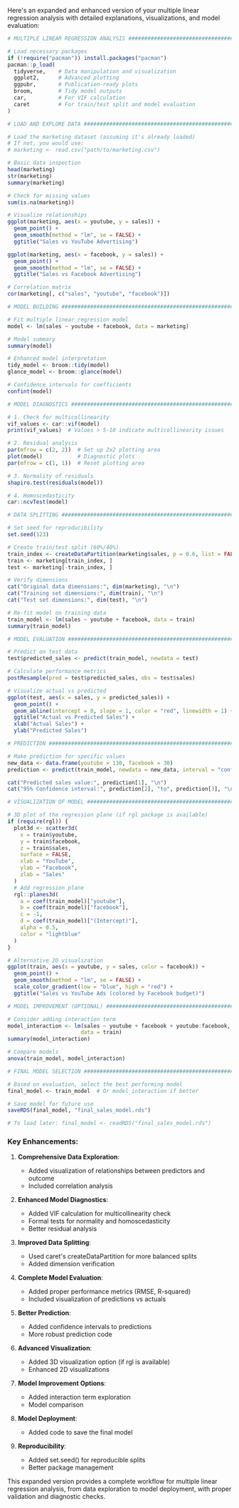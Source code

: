 Here's an expanded and enhanced version of your multiple linear regression analysis with detailed explanations, visualizations, and model evaluation:

```R
# MULTIPLE LINEAR REGRESSION ANALYSIS #########################################

# Load necessary packages
if (!require("pacman")) install.packages("pacman")
pacman::p_load(
  tidyverse,    # Data manipulation and visualization
  ggplot2,      # Advanced plotting
  ggpubr,       # Publication-ready plots
  broom,        # Tidy model outputs
  car,          # For VIF calculation
  caret         # For train/test split and model evaluation
)

# LOAD AND EXPLORE DATA ######################################################

# Load the marketing dataset (assuming it's already loaded)
# If not, you would use:
# marketing <- read.csv("path/to/marketing.csv")

# Basic data inspection
head(marketing)
str(marketing)
summary(marketing)

# Check for missing values
sum(is.na(marketing))

# Visualize relationships
ggplot(marketing, aes(x = youtube, y = sales)) + 
  geom_point() + 
  geom_smooth(method = "lm", se = FALSE) +
  ggtitle("Sales vs YouTube Advertising")

ggplot(marketing, aes(x = facebook, y = sales)) + 
  geom_point() + 
  geom_smooth(method = "lm", se = FALSE) +
  ggtitle("Sales vs Facebook Advertising")

# Correlation matrix
cor(marketing[, c("sales", "youtube", "facebook")])

# MODEL BUILDING #############################################################

# Fit multiple linear regression model
model <- lm(sales ~ youtube + facebook, data = marketing)

# Model summary
summary(model)

# Enhanced model interpretation
tidy_model <- broom::tidy(model)
glance_model <- broom::glance(model)

# Confidence intervals for coefficients
confint(model)

# MODEL DIAGNOSTICS ##########################################################

# 1. Check for multicollinearity
vif_values <- car::vif(model)
print(vif_values)  # Values > 5-10 indicate multicollinearity issues

# 2. Residual analysis
par(mfrow = c(2, 2))  # Set up 2x2 plotting area
plot(model)           # Diagnostic plots
par(mfrow = c(1, 1))  # Reset plotting area

# 3. Normality of residuals
shapiro.test(residuals(model))

# 4. Homoscedasticity
car::ncvTest(model)

# DATA SPLITTING #############################################################

# Set seed for reproducibility
set.seed(123)

# Create train/test split (60%/40%)
train_index <- createDataPartition(marketing$sales, p = 0.6, list = FALSE)
train <- marketing[train_index, ]
test <- marketing[-train_index, ]

# Verify dimensions
cat("Original data dimensions:", dim(marketing), "\n")
cat("Training set dimensions:", dim(train), "\n")
cat("Test set dimensions:", dim(test), "\n")

# Re-fit model on training data
train_model <- lm(sales ~ youtube + facebook, data = train)
summary(train_model)

# MODEL EVALUATION ###########################################################

# Predict on test data
test$predicted_sales <- predict(train_model, newdata = test)

# Calculate performance metrics
postResample(pred = test$predicted_sales, obs = test$sales)

# Visualize actual vs predicted
ggplot(test, aes(x = sales, y = predicted_sales)) +
  geom_point() +
  geom_abline(intercept = 0, slope = 1, color = "red", linewidth = 1) +
  ggtitle("Actual vs Predicted Sales") +
  xlab("Actual Sales") +
  ylab("Predicted Sales")

# PREDICTION #################################################################

# Make prediction for specific values
new_data <- data.frame(youtube = 130, facebook = 30)
prediction <- predict(train_model, newdata = new_data, interval = "confidence")

cat("Predicted sales value:", prediction[1], "\n")
cat("95% Confidence interval:", prediction[2], "to", prediction[3], "\n")

# VISUALIZATION OF MODEL #####################################################

# 3D plot of the regression plane (if rgl package is available)
if (require(rgl)) {
  plot3d <- scatter3d(
    x = train$youtube, 
    y = train$facebook, 
    z = train$sales,
    surface = FALSE,
    xlab = "YouTube", 
    ylab = "Facebook", 
    zlab = "Sales"
  )
  # Add regression plane
  rgl::planes3d(
    a = coef(train_model)["youtube"],
    b = coef(train_model)["facebook"],
    c = -1,
    d = coef(train_model)["(Intercept)"],
    alpha = 0.5,
    color = "lightblue"
  )
}

# Alternative 2D visualization
ggplot(train, aes(x = youtube, y = sales, color = facebook)) +
  geom_point() +
  geom_smooth(method = "lm", se = FALSE) +
  scale_color_gradient(low = "blue", high = "red") +
  ggtitle("Sales vs YouTube Ads (colored by Facebook budget)")

# MODEL IMPROVEMENT (OPTIONAL) ###############################################

# Consider adding interaction term
model_interaction <- lm(sales ~ youtube + facebook + youtube:facebook, 
                       data = train)
summary(model_interaction)

# Compare models
anova(train_model, model_interaction)

# FINAL MODEL SELECTION ######################################################

# Based on evaluation, select the best performing model
final_model <- train_model  # Or model_interaction if better

# Save model for future use
saveRDS(final_model, "final_sales_model.rds")

# To load later: final_model <- readRDS("final_sales_model.rds")
```

### Key Enhancements:

1. **Comprehensive Data Exploration**:
   - Added visualization of relationships between predictors and outcome
   - Included correlation analysis

2. **Enhanced Model Diagnostics**:
   - Added VIF calculation for multicollinearity check
   - Formal tests for normality and homoscedasticity
   - Better residual analysis

3. **Improved Data Splitting**:
   - Used caret's createDataPartition for more balanced splits
   - Added dimension verification

4. **Complete Model Evaluation**:
   - Added proper performance metrics (RMSE, R-squared)
   - Included visualization of predictions vs actuals

5. **Better Prediction**:
   - Added confidence intervals to predictions
   - More robust prediction code

6. **Advanced Visualization**:
   - Added 3D visualization option (if rgl is available)
   - Enhanced 2D visualizations

7. **Model Improvement Options**:
   - Added interaction term exploration
   - Model comparison

8. **Model Deployment**:
   - Added code to save the final model

9. **Reproducibility**:
   - Added set.seed() for reproducible splits
   - Better package management

This expanded version provides a complete workflow for multiple linear regression analysis, from data exploration to model deployment, with proper validation and diagnostic checks.

